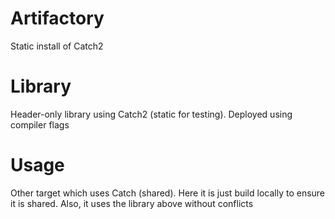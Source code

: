Artifactory
===============

Static install of Catch2

Library
==========

Header-only library using Catch2 (static for testing). Deployed using compiler flags

Usage
=======

Other target which uses Catch (shared). Here it is just build locally to ensure it is shared. Also,
it uses the library above without conflicts
